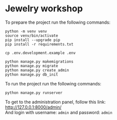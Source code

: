 # Jewelry workshop

To prepare the project run the following commands:
```
python -m venv venv
source venv/bin/activate
pip install --upgrade pip
pip install -r requirements.txt

cp .env.development.example .env

python manage.py makemigrations
python manage.py migrate
python manage.py create_admin
python manage.py db_init
```


To run the project run the following commands:
```
python manage.py runserver
```

To get to the administration panel, follow this link:
http://127.0.0.1:8000/admin/  
And login with username: `admin` and password: `admin`
